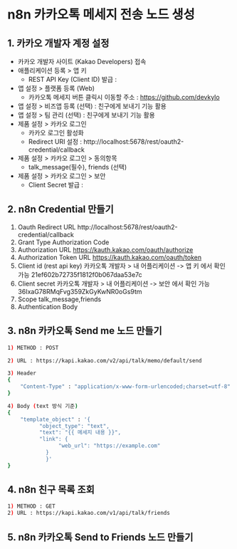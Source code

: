 # n8n 카카오톡 메세지 전송 노드 생성

## 1. 카카오 개발자 계정 설정

- 카카오 개발자 사이트 (Kakao Developers) 접속
- 애플리케이션 등록 > 앱 키
    - REST API Key (Client ID) 발급  : 
- 앱 설정 > 플랫폼 등록 (Web)
    - 카카오톡 메세지 버튼 클릭시 이동할 주소 : https://github.com/devkylo
- 앱 설정 > 비즈앱 등록 (선택) : 친구에게 보내기 기능 활용
- 앱 설정 > 팀 관리 (선택) : 친구에게 보내기 기능 활용
- 제품 설정 > 카카오 로그인
    - 카카오 로그인 활성화
    - Redirect URI 설정 : http://localhost:5678/rest/oauth2-credential/callback
- 제품 설정 > 카카오 로그인 > 동의항목
    - talk_message(필수), friends (선택)
- 제품 설정 > 카카오 로그인 > 보안
    - Client Secret 발급 : 

## 2. n8n Credential 만들기

1. Oauth Redirect URL
http://localhost:5678/rest/oauth2-credential/callback
2. Grant Type
Authorization Code
3. Authorization URL
https://kauth.kakao.com/oauth/authorize
4. Authorization Token URL
https://kauth.kakao.com/oauth/token
5. Client id (rest api key)
카카오톡 개발자 > 내 어플리케이션 -> 앱 키 에서 확인 가능
21ef602b72735f1812f0b067daa53e7c
6. Client secret
카카오톡 개발자 > 내 어플리케이션 -> 보안 에서 확인 가능
36IxaG78RMqFvg359ZkGyKwNR0oGs9tm
7. Scope
talk_message,friends
8. Authentication
Body

## 3. n8n 카카오톡 Send me 노드 만들기

```bash
1) METHOD : POST

2) URL : https://kapi.kakao.com/v2/api/talk/memo/default/send

3) Header
{
	"Content-Type" : "application/x-www-form-urlencoded;charset=utf-8"
}

4) Body (text 방식 기준)
{
	"template_object" : '{     
		  "object_type": "text",     
		  "text": "{{ 메세지 내용 }}",
		  "link": {
		        "web_url": "https://example.com"
		    }
			}'
}
```

## 4. n8n 친구 목록 조회

```bash
1) METHOD : GET
2) URL : https://kapi.kakao.com/v1/api/talk/friends
```

## 5. n8n 카카오톡 Send to Friends 노드 만들기
